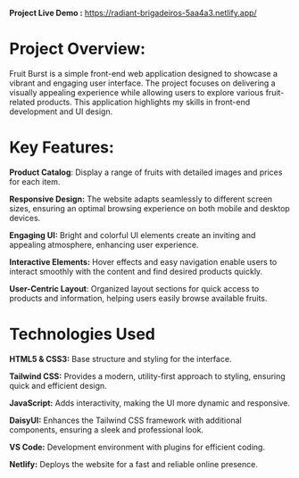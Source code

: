 **Project Live Demo :** https://radiant-brigadeiros-5aa4a3.netlify.app/

# Project Overview:

Fruit Burst is a simple front-end web application designed to showcase a vibrant and engaging user interface. The project focuses on delivering a visually appealing experience while allowing users to explore various fruit-related products. This application highlights my skills in front-end development and UI design.

# Key Features:

**Product Catalog**: Display a range of fruits with detailed images and prices for each item.

**Responsive Design:** The website adapts seamlessly to different screen sizes, ensuring an optimal browsing experience on both mobile and desktop devices.

**Engaging UI:** Bright and colorful UI elements create an inviting and appealing atmosphere, enhancing user experience.

**Interactive Elements:** Hover effects and easy navigation enable users to interact smoothly with the content and find desired products quickly.

**User-Centric Layout**: Organized layout sections for quick access to products and information, helping users easily browse available fruits.

# Technologies Used

**HTML5 & CSS3:** Base structure and styling for the interface.

**Tailwind CSS:** Provides a modern, utility-first approach to styling, ensuring quick and efficient design.

**JavaScript:** Adds interactivity, making the UI more dynamic and responsive.

**DaisyUI:** Enhances the Tailwind CSS framework with additional components, ensuring a sleek and professional look.

**VS Code:** Development environment with plugins for efficient coding.

**Netlify:** Deploys the website for a fast and reliable online presence.

